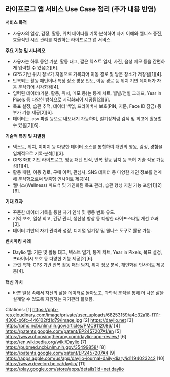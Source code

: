## 라이프로그 앱 서비스 Use Case 정리 (추가 내용 반영)

**서비스 목적**
- 사용자의 일상, 감정, 활동, 위치 데이터를 기록·분석하여 자기 이해와 웰니스 증진, 효율적인 시간 관리를 지원하는 라이프로그 앱 서비스.

**주요 기능 및 시나리오**
- 사용자는 하루 동안 기분, 활동 태그, 짧은 텍스트 일지, 사진, 음성 메모 등을 간편하게 입력할 수 있음[2][6].
- GPS 기반 위치 정보가 자동으로 기록되어 이동 경로 및 방문 장소가 저장됨[1][4].
- 반복되는 활동 패턴이나 특정 장소 방문 빈도, 이동 경로 등 위치 기반 데이터가 자동 분석되어 시각화됨[4].
- 입력된 데이터(기분, 활동, 위치, 메모 등)는 통계 차트, 월별/연별 그래프, Year in Pixels 등 다양한 방식으로 시각화되어 제공됨[2][6].
- 목표 설정, 습관 추적, 데이터 백업, 프라이버시 보호(PIN, 지문, Face ID 잠금) 등 부가 기능 제공[2][6].
- 데이터는 .csv 파일 등으로 내보내기 가능하며, 일기장처럼 검색 및 회고에 활용할 수 있음[2][6].

**기술적 특징 및 차별점**
- 텍스트, 위치, 이미지 등 다양한 데이터 소스를 통합하여 개인의 행동, 감정, 경험을 입체적으로 기록·분석[1][3].
- GPS 좌표 기반 라이프로그, 행동 패턴 인식, 반복 활동 탐지 등 특허 기술 적용 가능성[1][4].
- 활동 패턴, 이동 경로, 구매 이력, 관심사, SNS 데이터 등 다양한 개인 정보를 연계해 분석함으로써 맞춤형 인사이트 제공[4].
- 웰니스(Wellness) 피드백 및 개인화된 목표 관리, 습관 형성 지원 기능 포함[1][2][6].

**기대 효과**
- 꾸준한 데이터 기록을 통한 자기 인식 및 행동 변화 유도.
- 기억 보조, 일상 회고, 건강 관리, 생산성 향상 등 다양한 라이프스타일 개선 효과[3].
- 데이터 기반의 자기 관리와 성장, 디지털 일기장 및 웰니스 도구로 활용 가능.

**벤치마킹 사례**
- Daylio 앱: 기분 및 활동 태그, 텍스트 일기, 통계 차트, Year in Pixels, 목표 설정, 프라이버시 보호 등 다양한 기능 제공[2][6].
- 관련 특허: GPS 기반 반복 활동 패턴 탐지, 위치 정보 분석, 개인화된 인사이트 제공 등[4].

**핵심 가치**
- 바쁜 일상 속에서 자신의 삶을 데이터로 돌아보고, 과학적 분석을 통해 더 나은 삶을 설계할 수 있도록 지원하는 자기관리 플랫폼.

Citations:
[1] https://pplx-res.cloudinary.com/image/private/user_uploads/68253159/a4c32a18-f111-4306-b6fc-446102fd1d79/image.jpg
[2] https://daylio.net
[3] https://pmc.ncbi.nlm.nih.gov/articles/PMC9112086/
[4] https://patents.google.com/patent/EP2457207A1/en
[5] https://www.choosingtherapy.com/daylio-app-review/
[6] https://en.wikipedia.org/wiki/Daylio
[7] https://pubmed.ncbi.nlm.nih.gov/35499858/
[8] https://patents.google.com/patent/EP2457207A4
[9] https://apps.apple.com/us/app/daylio-journal-daily-diary/id1194023242
[10] https://www.develop.bc.ca/daylio/
[11] https://play.google.com/store/apps/details?id=net.daylio

